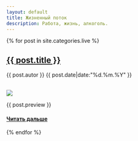 ```yaml
---
layout: default
title: Жизненный поток
description: Работа, жизнь, алкоголь.
---
```


{% for post in site.categories.live %}


<div class="posts">
    <div class="post">
    <h2> <a href="{{ post.url|prepend: site.baseurl }}">{{ post.title }}</a></h2>
    <p>{{ post.autor }} {{ post.date|date:"%d.%m.%Y" }}</p>
    <br>
    <img src="{{ post.preview-img }}">
    <p>{{ post.preview }}</p>
    <h4> <a href="{{ post.url|prepend: site.baseurl }}">Читать дальше </a> </h4>
    </div>
</div>


{% endfor %}